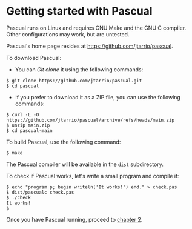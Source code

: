 # Getting started with Pascual

Pascual runs on Linux and requires GNU Make and the GNU C compiler. Other configurations may work, but are untested.

Pascual's home page resides at https://github.com/jtarrio/pascual.

To download Pascual:
* You can _Git clone_ it using the following commands:
```
$ git clone https://github.com/jtarrio/pascual.git
$ cd pascual
```
* If you prefer to download it as a ZIP file, you can use the following commands:
```
$ curl -L -O https://github.com/jtarrio/pascual/archive/refs/heads/main.zip
$ unzip main.zip
$ cd pascual-main
```

To build Pascual, use the following command:
```
$ make
```
The Pascual compiler will be available in the `dist` subdirectory.

To check if Pascual works, let's write a small program and compile it:
```
$ echo "program p; begin writeln('It works!') end." > check.pas
$ dist/pascualc check.pas
$ ./check
It works!
$
```

Once you have Pascual running, proceed to [chapter 2](chapter2.md).
